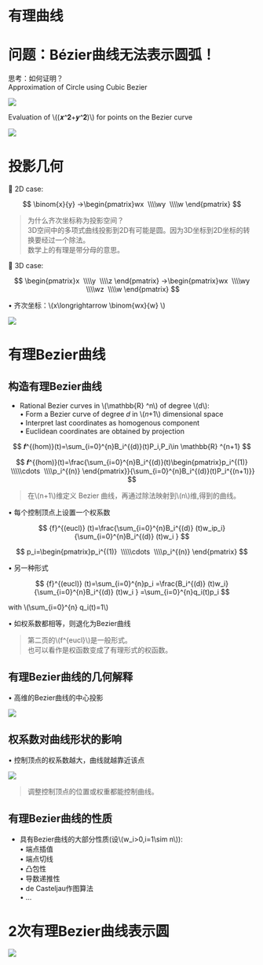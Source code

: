 # 有理曲线   

# 问题：Bézier曲线无法表示圆弧！  

思考：如何证明？   
Approximation of Circle using Cubic Bezier    

![](../assets/有理曲线-3.png)  

Evaluation of \\((𝒙^𝟐+𝒚^𝟐)\\) for points on the Bezier curve    

![](../assets/有理曲线-4.png)  


# 投影几何  

 2D case:

$$
\binom{x}{y}  →\begin{pmatrix}wx
 \\\\wy 
 \\\\w
\end{pmatrix}
$$

> 为什么齐次坐标称为投影空间？     
3D空间中的多项式曲线投影到2D有可能是圆。因为3D坐标到2D坐标的转换要经过一个除法。     
数学上的有理是带分母的意思。    



 3D case:

$$
\begin{pmatrix}x
 \\\\y 
 \\\\z
\end{pmatrix} →\begin{pmatrix}wx
 \\\\wy 
 \\\\wz
 \\\\w
\end{pmatrix}
$$



• 齐次坐标：\\(x\longrightarrow \binom{wx}{w} \\)   

![](../assets/有理曲线-5.png)    


# 有理Bezier曲线

## 构造有理Bezier曲线

* Rational Bezier curves in \\(\mathbb{R} ^n\\) of degree \\(d\\):   
• Form a Bezier curve of degree 𝑑 in \\(𝑛+1\\) dimensional space    
• Interpret last coordinates as homogenous component    
• Euclidean coordinates are obtained by projection    

$$
𝒇^{(hom)}(t)=\sum_{i=0}^{n}B_i^{(d)}(t)P_i,P_i\in \mathbb{R} ^{n+1}
$$

$$
𝒇^{(hom)}(t)=\frac{\sum_{i=0}^{n}B_i^{(d)}(t)\begin{pmatrix}p_i^{(1)}
 \\\\\cdots 
 \\\\p_i^{(n)}
\end{pmatrix}}{\sum_{i=0}^{n}B_i^{(d)}(t)P_i^{(n+1)}}
$$

> 在\\(n+1\\)维定义 Bezier 曲线，再通过除法映射到\\(n\\)维,得到的曲线。   

• 每个控制顶点上设置一个权系数    

$$
{f}^{(eucl)} (t)=\frac{\sum_{i=0}^{n}B_i^{(d)} (t)w_ip_i}{\sum_{i=0}^{n}B_i^{(d)} (t)w_i } 
$$

$$
p_i=\begin{pmatrix}p_i^{(1)}
 \\\\\cdots 
 \\\\p_i^{(n)}
\end{pmatrix}
$$

• 另一种形式    

$$
{f}^{(eucl)} (t)=\sum_{i=0}^{n}p_i =\frac{B_i^{(d)} (t)w_i}{\sum_{i=0}^{n}B_i^{(d)} (t)w_i } =\sum_{i=0}^{n}q_i(t)p_i 
$$

with \\(\sum_{i=0}^{n} q_i(t)=1\\)

• 如权系数都相等，则退化为Bezier曲线   

> 第二页的\\(f^{eucl}\\)是一般形式。     
也可以看作是权函数变成了有理形式的权函数。  

## 有理Bezier曲线的几何解释    

• 高维的Bezier曲线的中心投影   

![](../assets/有理曲线-6.png)    

## 权系数对曲线形状的影响    

• 控制顶点的权系数越大，曲线就越靠近该点    

![](../assets/有理曲线-7.png)    

> 调整控制顶点的位置或权重都能控制曲线。  

## 有理Bezier曲线的性质    

* 具有Bezier曲线的大部分性质(设\\(w_i>0,i=1\sim n\\)):    
• 端点插值   
• 端点切线   
• 凸包性   
• 导数递推性   
• de Casteljau作图算法   
• …     


# 2次有理Bezier曲线表示圆   

![](../assets/有理曲线-8.png)  